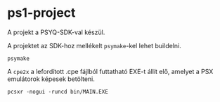 # ps1-project

A projekt a PSYQ-SDK-val készül.


A projektet az SDK-hoz mellékelt `psymake`-kel lehet buildelni.
```shell
psymake
```
A `cpe2x` a lefordított .cpe fájlból futtatható EXE-t állít elő, amelyet a PSX emulátorok képesek betölteni.


```shell
pcsxr -nogui -runcd bin/MAIN.EXE
```
